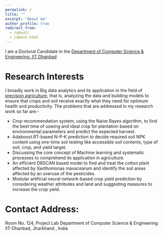 ```yaml
---
permalink: /
title: ""
excerpt: "About me"
author_profile: true
redirect_from: 
  - /about/
  - /about.html
---
```


I am a Doctoral Candidate in the [Department of Computer Science & Engineering, IIT Dhanbad](https://www.iitism.ac.in/index.php/Departments/dept_cse)


# Research Interests
I broadly work in Big data analytics and its application in the field of [precision agriculture](https://www.sciencedirect.com/topics/earth-and-planetary-sciences/precision-agriculture), that is, analyzing the data and building models to ensure that crops and soil receive exactly what they need for optimum health and productivity. The problems that are addressed in my research work so far are:-
 - Crop recommendation system, using the Naive Bayes algorithm, to find the best time of sowing and ideal crop for plantation based on environmental parameters and predict the expected harvest.
 - Adaboost.RT-based N-P-K prediction to decide required soil NPK content using one-time soil testing like accessible soil contents, type of soil, crop, and yield target. 
 - Discussing the core concept of Machine learning and systematic processes to comprehend its application in agriculture. 
 - An efficient DBSCAN based model to find and treat the cotton plant affected by Xanthomonas mavacearum and identify the soil areas affected by an overuse of the pesticides. 
 - Modular artificial neural network-based crop yield prediction by considering weather attributes and land and suggesting measures to increase the crop yield. 

 

# Contact Address:
Room No. 124, Project Lab
Department of Computer Science & Engineering
IIT-Dhanbad, Jharkhand , India


